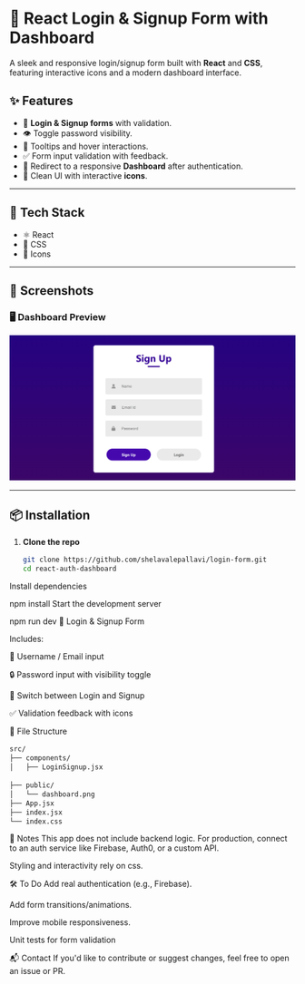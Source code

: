 # 🔐 React Login & Signup Form with Dashboard

A sleek and responsive login/signup form built with **React** and **CSS**, featuring interactive icons and a modern dashboard interface.

## ✨ Features

- 🔑 **Login & Signup forms** with validation.
- 👁️ Toggle password visibility.
- 🧠 Tooltips and hover interactions.
- ✅ Form input validation with feedback.
- 🚀 Redirect to a responsive **Dashboard** after authentication.
- 🎨 Clean UI with interactive **icons**.

---

## 🚧 Tech Stack

- ⚛️ React
- 💨 CSS
- 🧰 Icons

---

## 📸 Screenshots

### 🖥️ Dashboard Preview

![Dashboard Screenshot](public/dashboard.png)

---

## 📦 Installation

1. **Clone the repo**
   ```bash
   git clone https://github.com/shelavalepallavi/login-form.git
   cd react-auth-dashboard

Install dependencies

npm install
Start the development server

npm run dev
🔐 Login & Signup Form


Includes:

👤 Username / Email input

🔒 Password input with visibility toggle

🔁 Switch between Login and Signup

✅ Validation feedback with icons



🧭 File Structure
````
src/
├── components/
│   ├── LoginSignup.jsx
  
├── public/
│   └── dashboard.png
├── App.jsx
├── index.jsx
└── index.css
````
📌 Notes
This app does not include backend logic. For production, connect to an auth service like Firebase, Auth0, or a custom API.

Styling and interactivity rely on css.

🛠️ To Do
 Add real authentication (e.g., Firebase).

 Add form transitions/animations.

 Improve mobile responsiveness.

 Unit tests for form validation

📬 Contact
If you'd like to contribute or suggest changes, feel free to open an issue or PR.
